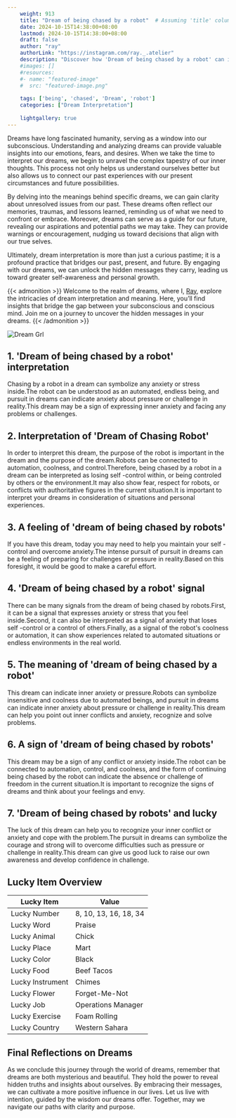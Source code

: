 ```yaml
---
    weight: 913
    title: "Dream of being chased by a robot"  # Assuming 'title' column exists
    date: 2024-10-15T14:38:00+08:00
    lastmod: 2024-10-15T14:38:00+08:00
    draft: false
    author: "ray"
    authorLink: "https://instagram.com/ray._.atelier"
    description: "Discover how 'Dream of being chased by a robot' can interpret your future and uncover its significant meanings in your life."
    #images: []
    #resources:
    #- name: "featured-image"
    #  src: "featured-image.png"
    
    tags: ['being', 'chased', 'Dream', 'robot']
    categories: ["Dream Interpretation"]
    
    lightgallery: true
---
```

    
Dreams have long fascinated humanity, serving as a window into our subconscious. Understanding and analyzing dreams can provide valuable insights into our emotions, fears, and desires. When we take the time to interpret our dreams, we begin to unravel the complex tapestry of our inner thoughts. This process not only helps us understand ourselves better but also allows us to connect our past experiences with our present circumstances and future possibilities.

By delving into the meanings behind specific dreams, we can gain clarity about unresolved issues from our past. These dreams often reflect our memories, traumas, and lessons learned, reminding us of what we need to confront or embrace. Moreover, dreams can serve as a guide for our future, revealing our aspirations and potential paths we may take. They can provide warnings or encouragement, nudging us toward decisions that align with our true selves.

Ultimately, dream interpretation is more than just a curious pastime; it is a profound practice that bridges our past, present, and future. By engaging with our dreams, we can unlock the hidden messages they carry, leading us toward greater self-awareness and personal growth.

{{< admonition >}}
Welcome to the realm of dreams, where I, [Ray](https://instagram.com/ray._.atelier), explore the intricacies of dream interpretation and meaning. Here, you’ll find insights that bridge the gap between your subconscious and conscious mind. Join me on a journey to uncover the hidden messages in your dreams.
{{< /admonition >}}

![Dream Grl](https://cdn.pixabay.com/photo/2017/11/02/03/35/gothic-2910057_1280.jpg "Dream Grl")

## 1. 'Dream of being chased by a robot' interpretation
Chasing by a robot in a dream can symbolize any anxiety or stress inside.The robot can be understood as an automated, endless being, and pursuit in dreams can indicate anxiety about pressure or challenge in reality.This dream may be a sign of expressing inner anxiety and facing any problems or challenges.

## 2. Interpretation of 'Dream of Chasing Robot'
In order to interpret this dream, the purpose of the robot is important in the dream and the purpose of the dream.Robots can be connected to automation, coolness, and control.Therefore, being chased by a robot in a dream can be interpreted as losing self -control within, or being controled by others or the environment.It may also show fear, respect for robots, or conflicts with authoritative figures in the current situation.It is important to interpret your dreams in consideration of situations and personal experiences.

## 3. A feeling of 'dream of being chased by robots'
If you have this dream, today you may need to help you maintain your self -control and overcome anxiety.The intense pursuit of pursuit in dreams can be a feeling of preparing for challenges or pressure in reality.Based on this foresight, it would be good to make a careful effort.

## 4. 'Dream of being chased by a robot' signal
There can be many signals from the dream of being chased by robots.First, it can be a signal that expresses anxiety or stress that you feel inside.Second, it can also be interpreted as a signal of anxiety that loses self -control or a control of others.Finally, as a signal of the robot's coolness or automation, it can show experiences related to automated situations or endless environments in the real world.

## 5. The meaning of 'dream of being chased by a robot'
This dream can indicate inner anxiety or pressure.Robots can symbolize insensitive and coolness due to automated beings, and pursuit in dreams can indicate inner anxiety about pressure or challenge in reality.This dream can help you point out inner conflicts and anxiety, recognize and solve problems.

## 6. A sign of 'dream of being chased by robots'
This dream may be a sign of any conflict or anxiety inside.The robot can be connected to automation, control, and coolness, and the form of continuing being chased by the robot can indicate the absence or challenge of freedom in the current situation.It is important to recognize the signs of dreams and think about your feelings and envy.

## 7. 'Dream of being chased by robots' and lucky
The luck of this dream can help you to recognize your inner conflict or anxiety and cope with the problem.The pursuit in dreams can symbolize the courage and strong will to overcome difficulties such as pressure or challenge in reality.This dream can give us good luck to raise our own awareness and develop confidence in challenge.

## Lucky Item Overview
| Lucky Item          | Value              |
|---------------|--------------------|
| Lucky Number        | 8, 10, 13, 16, 18, 34  |
| Lucky Word          | Praise |
| Lucky Animal        | Chick |
| Lucky Place         | Mart     |
| Lucky Color         | Black     |
| Lucky Food          | Beef Tacos      |
| Lucky Instrument    | Chimes |
| Lucky Flower        | Forget-Me-Not    |
| Lucky Job           | Operations Manager       |
| Lucky Exercise      | Foam Rolling  |
| Lucky Country       | Western Sahara    |


##  Final Reflections on Dreams

As we conclude this journey through the world of dreams, remember that dreams are both mysterious and beautiful. They hold the power to reveal hidden truths and insights about ourselves. By embracing their messages, we can cultivate a more positive influence in our lives. Let us live with intention, guided by the wisdom our dreams offer. Together, may we navigate our paths with clarity and purpose.
